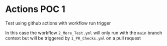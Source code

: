 # Actions POC 1

Test using github actions with workflow run trigger

In this case the workflow `2_More_Test.yml` will only run with the `main` branch context but will be triggered by `1_PR_Checks.yml` on a pull request
